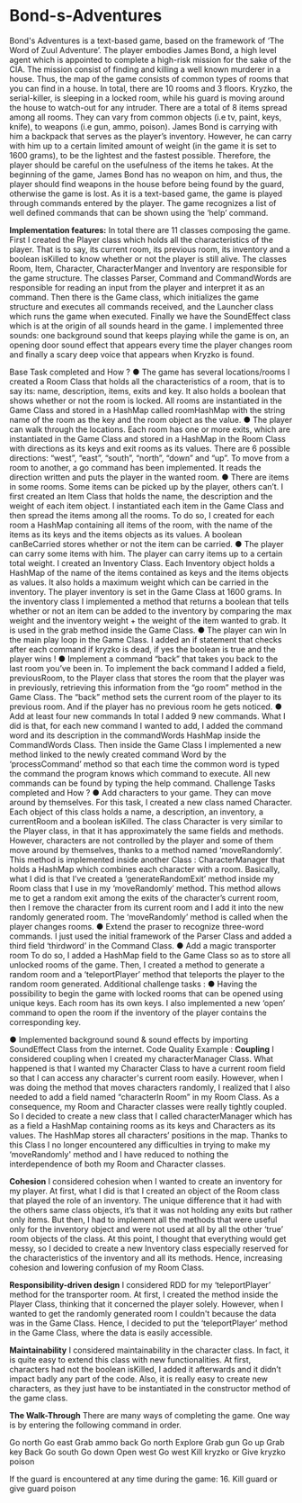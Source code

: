 # Bond-s-Adventures
Bond's Adventures is a text-based game, based on the framework of ‘The Word of Zuul Adventure’. The player embodies James Bond, a high level agent which is appointed to complete a high-risk mission for the sake of the CIA. The mission consist of finding and killing a well known murderer in a house. Thus, the map of the game consists of common types of rooms that you can find in a house. In total, there are 10 rooms and 3 floors. Kryzko, the serial-killer, is sleeping in a locked room, while his guard is moving around the house to watch-out for any intruder. There are a total of 8 items spread among all rooms. They can vary from common objects (i.e tv, paint, keys, knife), to weapons (i.e gun, ammo, poison). James Bond is carrying with him a backpack that serves as the player’s inventory. However, he can carry with him up to a certain limited amount of weight (in the game it is set to 1600 grams), to be the lightest and the fastest possible. Therefore, the player should be careful on the usefulness of the items he takes. At the beginning of the game, James Bond has no weapon on him, and thus, the player should find weapons in the house before being found by the guard, otherwise the game is lost. As it is a text-based game, the game is played through commands entered by the player. The game recognizes a list of well defined commands that can be shown using the ‘help’ command.

**Implementation features:**
In total there are 11 classes composing the game. First I created the Player class which holds all the characteristics of the player. That is to say, its current room, its previous room, its inventory and a boolean isKilled to know whether or not the player is still alive. The classes Room, Item, Character, CharacterManger and Inventory are responsible for the game structure. The classes Parser, Command and CommandWords are responsible for reading an input from the player and interpret it as an command. Then there is the Game class, which initializes the game structure and executes all commands received, and the Launcher class which runs the game when executed. Finally we have the SoundEffect class which is at the origin of all sounds heard in the game. I implemented three sounds: one background sound that keeps playing while the game is on, an opening door sound effect that appears every time the player changes room and finally a scary deep voice that appears when Kryzko is found.

Base Task completed and How ?
● The game has several locations/rooms
I created a Room Class that holds all the characteristics of a room, that is to say its: name, description, items, exits and key. It also holds a boolean that shows whether or not the room is locked. All rooms are instantiated in the Game Class and stored in a HashMap called roomHashMap with the string name of the room as the key and the room object as the value.
● The player can walk through the locations.
Each room has one or more exits, which are instantiated in the Game Class and stored in a HashMap in the Room Class with directions as its keys and exit rooms as its values. There are 6 possible directions: “west”, “east”, “south”, “north”, “down” and “up”. To move from a room to another, a go command has been implemented. It reads the direction written and puts the player in the wanted room.
● There are items in some rooms. Some items can be picked up by the player, others can’t.
I first created an Item Class that holds the name, the description and the weight of each item object. I instantiated each item in the Game Class and then spread the items among all the rooms. To do so, I created for each room a HashMap containing all items of the room, with the name of the items as its keys and the items objects as its values. A boolean canBeCarried stores whether or not the item can be carried.
● The player can carry some items with him. The player can carry items up to a certain total weight.
I created an Inventory Class. Each Inventory object holds a HashMap of the name of the items contained as keys and the items objects as values. It also holds a maximum weight which can be carried in the inventory. The player inventory is set in the Game Class at 1600 grams. In the inventory class I implemented a method that returns a boolean that tells whether or not an item can be added to the inventory by comparing the max weight and the inventory weight + the weight of the item wanted to grab. It is used in the grab method inside the Game Class.
● The player can win
In the main play loop in the Game Class. I added an if statement that checks after each command if kryzko is dead, if yes the boolean is true and the player wins !
● Implement a command “back” that takes you back to the last room you’ve been in.
To implement the back command I added a field, previousRoom, to the Player class that stores the room that the player was in previously, retrieving this information from the “go room” method in the Game Class. The “back” method sets the current room of the player to its previous room. And if the player has no previous room he gets noticed.
● Add at least four new commands
In total I added 9 new commands. What I did is that, for each new command I wanted to add, I added the command word and its description in the commandWords HashMap inside the CommandWords Class. Then inside the Game Class I implemented a new method linked to the newly created command Word by the ‘processCommand’ method so that each time the common word is typed the command the program knows which command to execute. All new commands can be found by typing the help command.
Challenge Tasks completed and How ?
● Add characters to your game. They can move around by themselves.
For this task, I created a new class named Character. Each object of this class holds a name, a description, an inventory, a currentRoom and a boolean isKilled. The class Character is very similar to the Player class, in that it has approximately the same fields and methods. However, characters are not controlled by the player and some of them move around by themselves, thanks to a method named ‘moveRandomly’.
This method is implemented inside another Class : CharacterManager that holds a HashMap which combines each character with a room. Basically, what I did is that I’ve created a ‘generateRandomExit’ method inside my Room class that I use in my ‘moveRandomly’ method. This method allows me to get a random exit among the exits of the character’s current room, then I remove the character from its current room and I add it into the new randomly generated room. The ‘moveRandomly’ method is called when the player changes rooms.
● Extend the praser to recognize three-word commands.
I just used the initial framework of the Parser Class and added a third field ‘thirdword’ in the Command Class.
● Add a magic transporter room
To do so, I added a HashMap field to the Game Class so as to store all unlocked rooms of the game. Then, I created a method to generate a random room and a ‘teleportPlayer’ method that teleports the player to the random room generated.
Additional challenge tasks :
● Having the possibility to begin the game with locked rooms that can be opened using unique keys. Each room has its own keys. I also implemented a new ‘open’ command to open the room if the inventory of the player contains the corresponding key.

● Implemented background sound & sound effects by importing SoundEffect Class from the internet. Code Quality Example :
**Coupling**
I considered coupling when I created my characterManager Class. What happened is that I wanted my Character Class to have a current room field so that I can access any character's current room easily. However, when I was doing the method that moves characters randomly, I realized that I also needed to add a field named “characterIn Room” in my Room Class. As a consequence, my Room and Character classes were really tightly coupled. So I decided to create a new class that I called characterManager which has as a field a HashMap containing rooms as its keys and Characters as its values. The HashMap stores all characters’ positions in the map. Thanks to this Class I no longer encountered any difficulties in trying to make my ‘moveRandomly' method and I have reduced to nothing the interdependence of both my Room and Character classes.

**Cohesion**
I considered cohesion when I wanted to create an inventory for my player. At first, what I did is that I created an object of the Room class that played the role of an inventory. The unique difference that it had with the others same class objects, it’s that it was not holding any exits but rather only items. But then, I had to implement all the methods that were useful only for the inventory object and were not used at all by all the other ‘true’ room objects of the class. At this point, I thought that everything would get messy, so I decided to create a new Inventory class especially reserved for the characteristics of the inventory and all its methods. Hence, increasing cohesion and lowering confusion of my Room Class.

**Responsibility-driven design**
I considered RDD for my ‘teleportPlayer’ method for the transporter room. At first, I created the method inside the Player Class, thinking that it concerned the player solely. However, when I wanted to get the randomly generated room I couldn't because the data was in the Game Class. Hence, I decided to put the ‘teleportPlayer’ method in the Game Class, where the data is easily accessible.

**Maintainability**
I considered maintainability in the character class. In fact, it is quite easy to extend this class with new functionalities. At first, characters had not the boolean isKilled, I added it afterwards and it didn’t impact badly any part of the code. Also, it is really easy to create new characters, as they just have to be instantiated in the constructor method of the game class.

**The Walk-Through**
There are many ways of completing the game. One way is by entering the following command in order.

Go north 
Go east 
Grab ammo 
back
Go north 
Explore 
Grab gun 
Go up 
Grab key 
Back
Go south
Go down
Open west
Go west
Kill kryzko or Give kryzko poison

If the guard is encountered at any time during the game: 16. Kill guard or give guard poison
